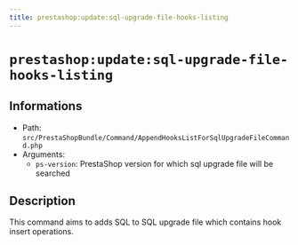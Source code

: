 ```yaml
---
title: prestashop:update:sql-upgrade-file-hooks-listing
---
```


# `prestashop:update:sql-upgrade-file-hooks-listing`

## Informations

* Path: `src/PrestaShopBundle/Command/AppendHooksListForSqlUpgradeFileCommand.php`
* Arguments:
  * `ps-version`: PrestaShop version for which sql upgrade file will be searched

## Description

This command aims to adds SQL to SQL upgrade file which contains hook insert operations.
